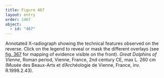 ```yaml
---
title: Figure 467
layout: entry
order: 1467
object:
  - id: "467"
---
```


Annotated X-radiograph showing the technical features observed on the reverse. Click on the legend to reveal or mask the different overlays (see [fig. 367](/visual-atlas/367/) for mapping of evidence visible on the front). *Great Dolphins of Vienne*, Roman period, Vienne, France, 2nd century CE, max L. 260 cm (Musée des Beaux-Arts et d’Archéologie de Vienne, France, inv. R.1998.2.43).
